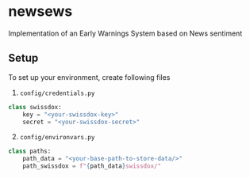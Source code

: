 # newsews

Implementation of an Early Warnings System based on News sentiment



## Setup

To set up your environment, create following files

1. `config/credentials.py`
```py
class swissdox:
    key = "<your-swissdox-key>"
    secret = "<your-swissdox-secret>"
```

2. `config/environvars.py`
```py
class paths:
    path_data = "<your-base-path-to-store-data/>"
    path_swissdox = f"{path_data}swissdox/"
```